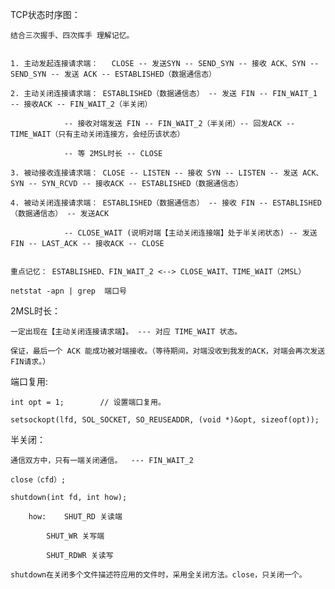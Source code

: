 TCP状态时序图：

	结合三次握手、四次挥手 理解记忆。


	1. 主动发起连接请求端：	CLOSE -- 发送SYN -- SEND_SYN -- 接收 ACK、SYN -- SEND_SYN -- 发送 ACK -- ESTABLISHED（数据通信态）
	
	2. 主动关闭连接请求端： ESTABLISHED（数据通信态） -- 发送 FIN -- FIN_WAIT_1 -- 接收ACK -- FIN_WAIT_2（半关闭）
	
				-- 接收对端发送 FIN -- FIN_WAIT_2（半关闭）-- 回发ACK -- TIME_WAIT（只有主动关闭连接方，会经历该状态）
	
				-- 等 2MSL时长 -- CLOSE 
	
	3. 被动接收连接请求端： CLOSE -- LISTEN -- 接收 SYN -- LISTEN -- 发送 ACK、SYN -- SYN_RCVD -- 接收ACK -- ESTABLISHED（数据通信态）
	
	4. 被动关闭连接请求端： ESTABLISHED（数据通信态） -- 接收 FIN -- ESTABLISHED（数据通信态） -- 发送ACK 
	
				-- CLOSE_WAIT (说明对端【主动关闭连接端】处于半关闭状态) -- 发送FIN -- LAST_ACK -- 接收ACK -- CLOSE


	重点记忆： ESTABLISHED、FIN_WAIT_2 <--> CLOSE_WAIT、TIME_WAIT（2MSL）
	
	netstat -apn | grep  端口号

2MSL时长：

	一定出现在【主动关闭连接请求端】。 --- 对应 TIME_WAIT 状态。
	
	保证，最后一个 ACK 能成功被对端接收。（等待期间，对端没收到我发的ACK，对端会再次发送FIN请求。）

端口复用:

	int opt = 1;		// 设置端口复用。
	
	setsockopt(lfd, SOL_SOCKET, SO_REUSEADDR, (void *)&opt, sizeof(opt));

半关闭：

	通信双方中，只有一端关闭通信。  --- FIN_WAIT_2
	
	close（cfd）;
	
	shutdown(int fd, int how);	
	
		how: 	SHUT_RD	关读端
	
			SHUT_WR	关写端
	
			SHUT_RDWR 关读写
	
	shutdown在关闭多个文件描述符应用的文件时，采用全关闭方法。close，只关闭一个。